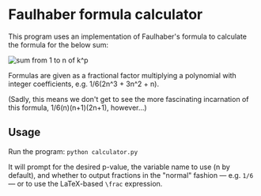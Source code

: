 # Faulhaber formula calculator
This program uses an implementation of Faulhaber's formula to calculate the formula for the below sum:

![sum from 1 to n of k^p](https://wikimedia.org/api/rest_v1/media/math/render/svg/cdfa28bc350e73f808fc51da16d427df1a45fd28)

Formulas are given as a fractional factor multiplying a polynomial with integer coefficients, e.g. 1/6(2n^3 + 3n^2 + n).

(Sadly, this means we don't get to see the more fascinating incarnation of this formula, 1/6(n)(n+1)(2n+1), however...)

## Usage
Run the program:
`python calculator.py`

It will prompt for the desired p-value, the variable name to use (n by default), and whether to output fractions in the "normal" fashion — e.g. `1/6` — or to use the LaTeX-based `\frac` expression.  